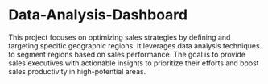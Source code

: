 # Data-Analysis-Dashboard
This project focuses on optimizing sales strategies by defining and targeting specific geographic regions. It leverages data analysis techniques to segment regions based on sales performance. The goal is to provide sales executives with actionable insights to prioritize their efforts and boost sales productivity in high-potential areas.  
